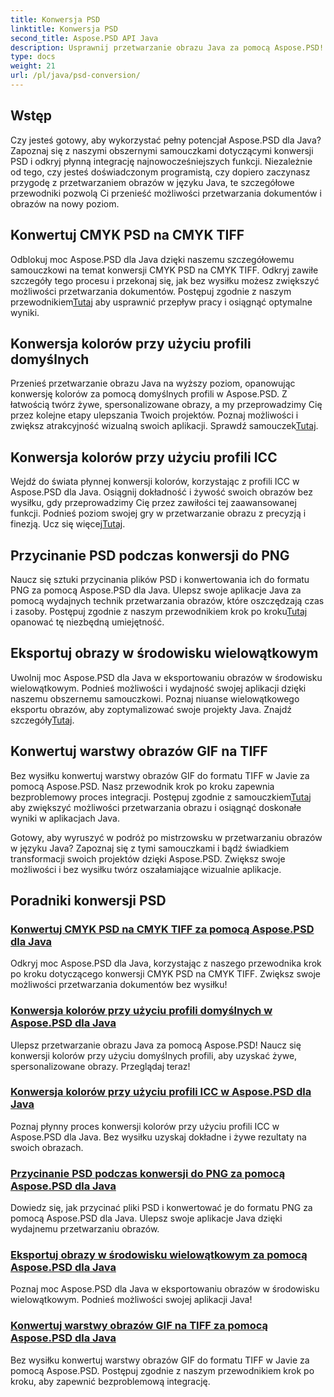 ```yaml
---
title: Konwersja PSD
linktitle: Konwersja PSD
second_title: Aspose.PSD API Java
description: Usprawnij przetwarzanie obrazu Java za pomocą Aspose.PSD! Dowiedz się, jak konwertować CMYK PSD na CMYK TIFF, wzorcową konwersję kolorów, przycinać pliki PSD i nie tylko.
type: docs
weight: 21
url: /pl/java/psd-conversion/
---
```

## Wstęp

Czy jesteś gotowy, aby wykorzystać pełny potencjał Aspose.PSD dla Java? Zapoznaj się z naszymi obszernymi samouczkami dotyczącymi konwersji PSD i odkryj płynną integrację najnowocześniejszych funkcji. Niezależnie od tego, czy jesteś doświadczonym programistą, czy dopiero zaczynasz przygodę z przetwarzaniem obrazów w języku Java, te szczegółowe przewodniki pozwolą Ci przenieść możliwości przetwarzania dokumentów i obrazów na nowy poziom.

## Konwertuj CMYK PSD na CMYK TIFF
 Odblokuj moc Aspose.PSD dla Java dzięki naszemu szczegółowemu samouczkowi na temat konwersji CMYK PSD na CMYK TIFF. Odkryj zawiłe szczegóły tego procesu i przekonaj się, jak bez wysiłku możesz zwiększyć możliwości przetwarzania dokumentów. Postępuj zgodnie z naszym przewodnikiem[Tutaj](./cmyk-psd-to-cmyk-tiff/) aby usprawnić przepływ pracy i osiągnąć optymalne wyniki.

## Konwersja kolorów przy użyciu profili domyślnych
Przenieś przetwarzanie obrazu Java na wyższy poziom, opanowując konwersję kolorów za pomocą domyślnych profili w Aspose.PSD. Z łatwością twórz żywe, spersonalizowane obrazy, a my przeprowadzimy Cię przez kolejne etapy ulepszania Twoich projektów. Poznaj możliwości i zwiększ atrakcyjność wizualną swoich aplikacji. Sprawdź samouczek[Tutaj](./color-conversion-default-profiles/).

## Konwersja kolorów przy użyciu profili ICC
 Wejdź do świata płynnej konwersji kolorów, korzystając z profili ICC w Aspose.PSD dla Java. Osiągnij dokładność i żywość swoich obrazów bez wysiłku, gdy przeprowadzimy Cię przez zawiłości tej zaawansowanej funkcji. Podnieś poziom swojej gry w przetwarzanie obrazu z precyzją i finezją. Ucz się więcej[Tutaj](./color-conversion-icc-profiles/).

## Przycinanie PSD podczas konwersji do PNG
 Naucz się sztuki przycinania plików PSD i konwertowania ich do formatu PNG za pomocą Aspose.PSD dla Java. Ulepsz swoje aplikacje Java za pomocą wydajnych technik przetwarzania obrazów, które oszczędzają czas i zasoby. Postępuj zgodnie z naszym przewodnikiem krok po kroku[Tutaj](./cropping-psd-converting-png/) opanować tę niezbędną umiejętność.

## Eksportuj obrazy w środowisku wielowątkowym
Uwolnij moc Aspose.PSD dla Java w eksportowaniu obrazów w środowisku wielowątkowym. Podnieś możliwości i wydajność swojej aplikacji dzięki naszemu obszernemu samouczkowi. Poznaj niuanse wielowątkowego eksportu obrazów, aby zoptymalizować swoje projekty Java. Znajdź szczegóły[Tutaj](./export-images-multi-thread/).

## Konwertuj warstwy obrazów GIF na TIFF
 Bez wysiłku konwertuj warstwy obrazów GIF do formatu TIFF w Javie za pomocą Aspose.PSD. Nasz przewodnik krok po kroku zapewnia bezproblemowy proces integracji. Postępuj zgodnie z samouczkiem[Tutaj](./gif-image-layers-to-tiff/) aby zwiększyć możliwości przetwarzania obrazu i osiągnąć doskonałe wyniki w aplikacjach Java.

Gotowy, aby wyruszyć w podróż po mistrzowsku w przetwarzaniu obrazów w języku Java? Zapoznaj się z tymi samouczkami i bądź świadkiem transformacji swoich projektów dzięki Aspose.PSD. Zwiększ swoje możliwości i bez wysiłku twórz oszałamiające wizualnie aplikacje. 
## Poradniki konwersji PSD
### [Konwertuj CMYK PSD na CMYK TIFF za pomocą Aspose.PSD dla Java](./cmyk-psd-to-cmyk-tiff/)
Odkryj moc Aspose.PSD dla Java, korzystając z naszego przewodnika krok po kroku dotyczącego konwersji CMYK PSD na CMYK TIFF. Zwiększ swoje możliwości przetwarzania dokumentów bez wysiłku!
### [Konwersja kolorów przy użyciu profili domyślnych w Aspose.PSD dla Java](./color-conversion-default-profiles/)
Ulepsz przetwarzanie obrazu Java za pomocą Aspose.PSD! Naucz się konwersji kolorów przy użyciu domyślnych profili, aby uzyskać żywe, spersonalizowane obrazy. Przeglądaj teraz!
### [Konwersja kolorów przy użyciu profili ICC w Aspose.PSD dla Java](./color-conversion-icc-profiles/)
Poznaj płynny proces konwersji kolorów przy użyciu profili ICC w Aspose.PSD dla Java. Bez wysiłku uzyskaj dokładne i żywe rezultaty na swoich obrazach.
### [Przycinanie PSD podczas konwersji do PNG za pomocą Aspose.PSD dla Java](./cropping-psd-converting-png/)
Dowiedz się, jak przycinać pliki PSD i konwertować je do formatu PNG za pomocą Aspose.PSD dla Java. Ulepsz swoje aplikacje Java dzięki wydajnemu przetwarzaniu obrazów.
### [Eksportuj obrazy w środowisku wielowątkowym za pomocą Aspose.PSD dla Java](./export-images-multi-thread/)
Poznaj moc Aspose.PSD dla Java w eksportowaniu obrazów w środowisku wielowątkowym. Podnieś możliwości swojej aplikacji Java!
### [Konwertuj warstwy obrazów GIF na TIFF za pomocą Aspose.PSD dla Java](./gif-image-layers-to-tiff/)
Bez wysiłku konwertuj warstwy obrazów GIF do formatu TIFF w Javie za pomocą Aspose.PSD. Postępuj zgodnie z naszym przewodnikiem krok po kroku, aby zapewnić bezproblemową integrację.